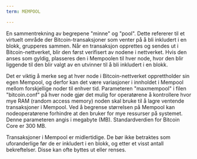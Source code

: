```yaml
---
term: MEMPOOL

---
```

En sammentrekning av begrepene "minne" og "pool". Dette refererer til et virtuelt område der Bitcoin-transaksjoner som venter på å bli inkludert i en blokk, grupperes sammen. Når en transaksjon opprettes og sendes ut i Bitcoin-nettverket, blir den først verifisert av nodene i nettverket. Hvis den anses som gyldig, plasseres den i Mempoolen til hver node, hvor den blir liggende til den blir valgt av en utvinner til å bli inkludert i en blokk.

Det er viktig å merke seg at hver node i Bitcoin-nettverket opprettholder sin egen Mempool, og derfor kan det være variasjoner i innholdet i Mempool mellom forskjellige noder til enhver tid. Parameteren "maxmempool" i filen "bitcoin.conf" på hver node gjør det mulig for operatørene å kontrollere hvor mye RAM (random access memory) noden skal bruke til å lagre ventende transaksjoner i Mempool. Ved å begrense størrelsen på Mempool kan nodeoperatørene forhindre at den bruker for mye ressurser på systemet. Denne parameteren angis i megabyte (MB). Standardverdien for Bitcoin Core er 300 MB.

Transaksjoner i Mempool er midlertidige. De bør ikke betraktes som uforanderlige før de er inkludert i en blokk, og etter et visst antall bekreftelser. Disse kan ofte byttes ut eller renses.